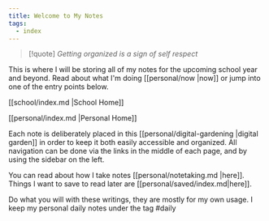 ```yaml
---
title: Welcome to My Notes
tags:
  - index
---
```


>[!quote] *Getting organized is a sign of self respect*

This is where I will be storing all of my notes for the upcoming school year and beyond. Read about what I'm doing [[personal/now |now]] or jump into one of the entry points below.

[[school/index.md |School Home]]

[[personal/index.md |Personal Home]]

Each note is deliberately placed in this [[personal/digital-gardening |digital garden]] in order to keep it both easily accessible and organized. All navigation can be done via the links in the middle of each page, and by using the sidebar on the left. 

You can read about how I take notes [[personal/notetaking.md |here]]. Things I want to save to read later are [[personal/saved/index.md|here]].  

Do what you will with these writings, they are mostly for my own usage. I keep my personal daily notes under the tag #daily 
